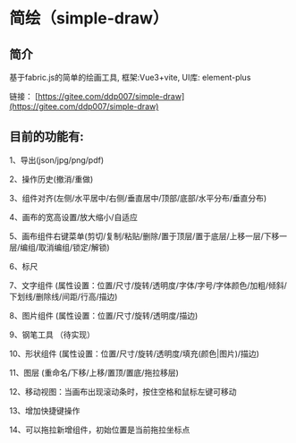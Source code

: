 # 简绘（simple-draw）

## 简介

基于fabric.js的简单的绘画工具, 框架:Vue3+vite, UI库: element-plus

链接： [https://gitee.com/ddp007/simple-draw](https://gitee.com/ddp007/simple-draw)

## 目前的功能有:

1、导出(json/jpg/png/pdf)

2、操作历史(撤消/重做)

3、组件对齐(左侧/水平居中/右侧/垂直居中/顶部/底部/水平分布/垂直分布)

4、画布的宽高设置/放大缩小/自适应

5、画布组件右键菜单(剪切/复制/粘贴/删除/置于顶层/置于底层/上移一层/下移一层/编组/取消编组/锁定/解锁)

6、标尺

7、文字组件 (属性设置：位置/尺寸/旋转/透明度/字体/字号/字体颜色/加粗/倾斜/下划线/删除线/间距/行高/描边)

8、图片组件 (属性设置：位置/尺寸/旋转/透明度/描边)

9、钢笔工具 （待实现）

10、形状组件 (属性设置：位置/尺寸/旋转/透明度/填充(颜色|图片)/描边)

11、图层 (重命名/下移/上移/置顶/置底/拖拉移层)

12、移动视图：当画布出现滚动条时，按住空格和鼠标左键可移动

13、增加快捷键操作

14、可以拖拉新增组件，初始位置是当前拖拉坐标点